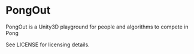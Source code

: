 PongOut
====

PongOut is a Unity3D playground for people and algorithms to compete in Pong


See LICENSE for licensing details.
